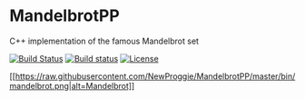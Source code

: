 # MandelbrotPP
C++ implementation of the famous Mandelbrot set

[![Build Status](https://travis-ci.org/NewProggie/MandelbrotPP.svg?branch=master)](https://travis-ci.org/NewProggie/MandelbrotPP)
[![Build status](https://ci.appveyor.com/api/projects/status/um0veha583yc2vsg?svg=true)](https://ci.appveyor.com/project/NewProggie/mandelbrotpp)
[![License](https://img.shields.io/badge/license-MIT-blue.svg)](http://opensource.org/licenses/MIT)

[[https://raw.githubusercontent.com/NewProggie/MandelbrotPP/master/bin/mandelbrot.png|alt=Mandelbrot]]
